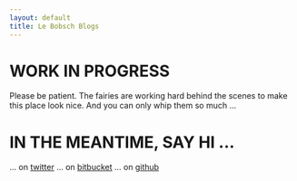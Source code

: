 ```yaml
---
layout: default
title: Le Bobsch Blogs
---
```

# WORK IN PROGRESS
Please be patient. The fairies are working hard behind the scenes to make this place look nice. And you can only whip them so much ...

# IN THE MEANTIME, SAY HI ...
... on [twitter](https://twitter.com/bobschi "my twitter profile")
... on [bitbucket](https://bitbucket.org/florianholzner "my bitbucket profile")
... on [github](https://github.com/bobschi "my github profile")